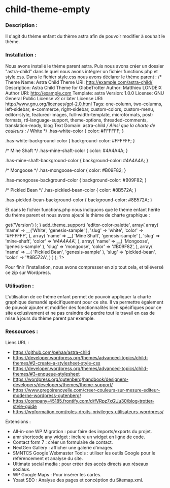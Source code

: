 # child-theme-empty

### Description :

Il s'agit du thème enfant du thème astra afin de pouvoir modifier à souhait le thème.

### Installation :

Nous avons installé le thème parent astra. Puis nous avons créer un dossier "astra-child" dans le quel nous avons intégrer un fichier functions.php et style.css. Dans le fichier style.css nous avons déclarer le thème parent : 
/*
 Theme Name:   Astra Child
 Theme URI:    http://example.com/astra-child/
 Description:  Astra Child Theme for GlobeTrotter
 Author:       Matthieu LONDEIX
 Author URI:   http://example.com
 Template:     astra
 Version:      1.0.0
 License:      GNU General Public License v2 or later
 License URI:  http://www.gnu.org/licenses/gpl-2.0.html
 Tags: one-column, two-columns, left-sidebar, e-commerce, right-sidebar, custom-colors, custom-menu, editor-style, featured-images, full-width-template, microformats, post-formats, rtl-language-support, theme-options, threaded-comments, translation-ready, blog
 Text Domain:  astra-child
*/
Ainsi que la charte de couleurs : 
/* White */
.has-white-color {
	color: #FFFFFF;
}

.has-white-background-color {
	background-color: #FFFFFF;
}

/* Mine Shaft */
.has-mine-shaft-color {
	color: #4A4A4A;
}

.has-mine-shaft-background-color {
	background-color: #4A4A4A;
}

/* Mongoose */
.has-mongoose-color {
	color: #B09F82;
}

.has-mongoose-background-color {
	background-color: #B09F82;
}

/* Pickled Bean */
.has-pickled-bean-color {
	color: #8B572A;
}

.has-pickled-bean-background-color {
	background-color: #8B572A;
}

Et dans le fichier functions.php nous indiquons que le thème enfant hérite du thème parent et nous avons ajouté le thème de charte graphique : 
<?php
add_action( 'wp_enqueue_scripts', 'my_theme_enqueue_styles' );
function my_theme_enqueue_styles() {
 
    $parent_style = 'astra-style'; // This is 'astra-style' for the Twenty Fifteen theme.
 
    wp_enqueue_style( $parent_style, get_template_directory_uri() . '/style.css' );
    wp_enqueue_style( 'child-style',
        get_stylesheet_directory_uri() . '/style.css',
        array( $parent_style ),
        wp_get_theme()->get('Version')
    );
}
add_theme_support( 'editor-color-palette', array(
    array(
        'name' => __('White', 'genesis-sample' ),
        'slug' => 'white',
        'color' => '#FFFFFF',
    ),
    array(
        'name' => __( 'Mine Shaft', 'genesis-sample' ),
        'slug' => 'mine-shaft',
        'color' => '#4A4A4A',
    ),
    array(
        'name' => __( 'Mongoose', 'genesis-sample' ),
        'slug' => 'mongoose',
        'color' => '#B09F82',
    ),
	array(
        'name' => __( 'Pickled Bean', 'genesis-sample' ),
        'slug' => 'pickled-bean',
        'color' => '#8B572A',
    )
) );
?>

Pour finir l'installation, nous avons compresser en zip tout cela, et téléversé ce zip sur Wordpress.

### Utilisation :

L'utilisation de ce thème enfant permet de pouvoir appliquer la charte graphique demandé spécifiquement pour ce site. Il va permettre également de pouvoir ajouter et modifier des fonctionnalités bien spécifiques pour ce site exclusivement et ne pas craindre de perdre tout le travail en cas de mise à jours du thème parent par exemple.


### Ressources :

Liens URL : 

- https://github.com/pehaa/astra-child
- https://developer.wordpress.org/themes/advanced-topics/child-themes/#2-create-a-stylesheet-style-css
- https://developer.wordpress.org/themes/advanced-topics/child-themes/#3-enqueue-stylesheet
- https://wordpress.org/gutenberg/handbook/designers-developers/developers/themes/theme-support/ 
- https://www.gregoirenoyelle.com/creer-couleurs-sur-mesure-editeur-moderne-wordpress-gutenberg/
- https://company-45185.frontify.com/d/fVRpz7xGUu30/blog-trotter-style-guide
- https://wpformation.com/roles-droits-privileges-utilisateurs-wordpress/

Extensions :

- All-in-one WP Migration : pour faire des imports/exports du projet.
- amr shortcode any widget : inclure un widget en ligne de code.
- Contact form 7 : créer un formulaire de contact.
- NextGen Gallery : afficher une galerie d'images.
- SMNTCS Google Webmaster Tools : utiliser les outils Google pour le référencement et analyse du site.
- Ultimate social media : pour créer des accés directs aux réseaux sociaux.
- WP Google Maps : Pour insérer les cartes.
- Yoast SEO : Analyse des pages et concéption du Sitemap.xml.
